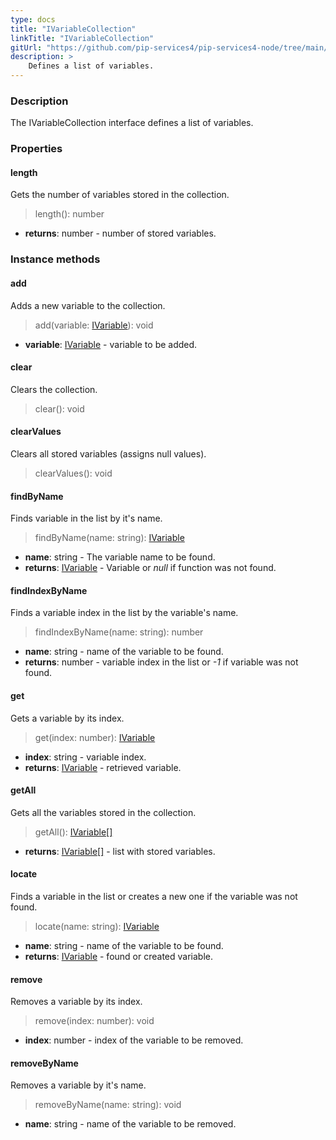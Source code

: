 ```yaml
---
type: docs
title: "IVariableCollection"
linkTitle: "IVariableCollection"
gitUrl: "https://github.com/pip-services4/pip-services4-node/tree/main/pip-services4-expressions-node"
description: > 
    Defines a list of variables.
---
```


### Description

The IVariableCollection interface defines a list of variables.


### Properties

#### length
Gets the number of variables stored in the collection.
> length(): number

- **returns**: number - number of stored variables.


### Instance methods

#### add
Adds a new variable to the collection.

> add(variable: [IVariable](../ivariable)): void

- **variable**: [IVariable](../ivariable) - variable to be added.


#### clear
Clears the collection.

> clear(): void


#### clearValues
Clears all stored variables (assigns null values).

> clearValues(): void


#### findByName
Finds variable in the list by it's name.

> findByName(name: string): [IVariable](../ivariable)

- **name**: string - The variable name to be found.
- **returns**: [IVariable](../ivariable) - Variable or *null* if function was not found.

#### findIndexByName
Finds a variable index in the list by the variable's name. 

> findIndexByName(name: string): number

- **name**: string - name of the variable to be found.
- **returns**: number - variable index in the list or *-1* if variable was not found.


#### get
Gets a variable by its index.

> get(index: number): [IVariable](../ivariable)

- **index**: string - variable index.
- **returns**: [IVariable](../ivariable) - retrieved variable.

#### getAll
Gets all the variables stored in the collection.

> getAll(): [IVariable[]](../ivariable)
- **returns**: [IVariable[]](../ivariable) - list with stored variables.

#### locate
Finds a variable in the list or creates a new one if the variable was not found.

> locate(name: string): [IVariable](../ivariable)

- **name**: string - name of the variable to be found.
- **returns**: [IVariable](../ivariable) - found or created variable.

#### remove
Removes a variable by its index.

> remove(index: number): void

- **index**: number - index of the variable to be removed.

#### removeByName
Removes a variable by it's name.

> removeByName(name: string): void

- **name**: string - name of the variable to be removed.

